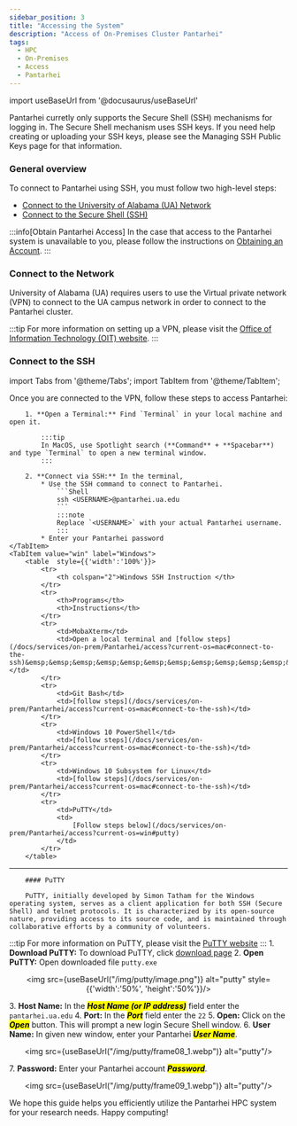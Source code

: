 ```yaml
---
sidebar_position: 3
title: "Accessing the System"
description: "Access of On-Premises Cluster Pantarhei"
tags:
  - HPC
  - On-Premises
  - Access
  - Pantarhei
---
```


import useBaseUrl from '@docusaurus/useBaseUrl'

Pantarhei curretly only supports the Secure Shell (SSH) mechanisms for logging in. The Secure Shell mechanism uses SSH keys. If you need help creating or uploading your SSH keys, please see the Managing SSH Public Keys page for that information.

### General overview

To connect to Pantarhei using SSH, you must follow two high-level steps:
* [Connect to the University of Alabama (UA) Network](#connect-to-the-network)
* [Connect to the Secure Shell (SSH)](#connect-to-the-ssh)

:::info[Obtain Pantarhei Access]
In the case that access to the Pantarhei system is unavailable to you, please follow the instructions on [Obtaining an Account](/docs/services/on-prem/Pantarhei/obtain).
:::

### Connect to the Network

University of Alabama (UA) requires users to use the Virtual private network (VPN) to connect to the UA campus network in order to connect to the Pantarhei cluster.

:::tip
For more information on setting up a VPN, please visit the [Office of Information Technology (OIT) website](https://oit.ua.edu/services/internet-networking/vpn/). 
:::

### Connect to the SSH
import Tabs from '@theme/Tabs';
import TabItem from '@theme/TabItem';

<Tabs groupId="current-os" queryString>
	<TabItem value="mac" label="MacOS and Linux" default>
		Once you are connected to the VPN, follow these steps to access Pantarhei:
		
		1. **Open a Terminal:** Find `Terminal` in your local machine and open it.

			:::tip
			In MacOS, use Spotlight search (**Command** + **Spacebar**) and type `Terminal` to open a new terminal window.
			:::

		2. **Connect via SSH:** In the terminal, 
			* Use the SSH command to connect to Pantarhei. 
				```Shell
				ssh <USERNAME>@pantarhei.ua.edu
				```
				:::note
				Replace `<USERNAME>` with your actual Pantarhei username.
				:::
			* Enter your Pantarhei password
	</TabItem>
	<TabItem value="win" label="Windows">
		<table  style={{'width':'100%'}}>
			<tr> 
				<th colspan="2">Windows SSH Instruction </th>
			</tr>
			<tr> 
				<th>Programs</th>
				<th>Instructions</th>
			</tr>
			<tr> 
				<td>MobaXterm</td>
				<td>Open a local terminal and [follow steps](/docs/services/on-prem/Pantarhei/access?current-os=mac#connect-to-the-ssh)&emsp;&emsp;&emsp;&emsp;&emsp;&emsp;&emsp;&emsp;&emsp;&emsp;&emsp;&emsp;&emsp;</td>
			</tr>
			<tr> 
				<td>Git Bash</td>
				<td>[follow steps](/docs/services/on-prem/Pantarhei/access?current-os=mac#connect-to-the-ssh)</td>
			</tr>
			<tr> 
				<td>Windows 10 PowerShell</td>
				<td>[follow steps](/docs/services/on-prem/Pantarhei/access?current-os=mac#connect-to-the-ssh)</td>
			</tr>
			<tr> 
				<td>Windows 10 Subsystem for Linux</td> 
				<td>[follow steps](/docs/services/on-prem/Pantarhei/access?current-os=mac#connect-to-the-ssh)</td>
			</tr>
			<tr> 
				<td>PuTTY</td>
				<td>
					[Follow steps below](/docs/services/on-prem/Pantarhei/access?current-os=win#putty)
				</td>
			</tr>
		</table>

------------------------------------------------

		#### PuTTY

		PuTTY, initially developed by Simon Tatham for the Windows operating system, serves as a client application for both SSH (Secure Shell) and telnet protocols. It is characterized by its open-source nature, providing access to its source code, and is maintained through collaborative efforts by a community of volunteers.
:::tip
For more information on PuTTY, please visit the [PuTTY website](https://www.putty.org/)
:::
		1. **Download PuTTY:** To download PuTTY, click [download page](https://www.chiark.greenend.org.uk/~sgtatham/putty/latest.html)
		2. **Open PuTTY:** Open downloaded file `putty.exe`
			<p align="center">
				<img src={useBaseUrl("/img/putty/image.png")} alt="putty" style={{'width':'50%', 'height':'50%'}}/>
			</p>
		3. **Host Name:** In the <mark>___Host Name (or IP address)___</mark> field enter the `pantarhei.ua.edu`
		4. **Port:** In the <mark>___Port___</mark> field enter the `22`
		5. **Open:** Click on the <mark>___Open___</mark> button. This will prompt a new login Secure Shell window.
		6. **User Name:** In given new window, enter your Pantarhei <mark>___User Name___</mark>.
			<p align="center">
				<img src={useBaseUrl("/img/putty/frame08_1.webp")} alt="putty"/>
			</p>
		7. **Password:** Enter your Pantarhei account <mark>___Password___</mark>.
			<p align="center">
				<img src={useBaseUrl("/img/putty/frame09_1.webp")} alt="putty"/>
			</p>
	</TabItem>
</Tabs>

We hope this guide helps you efficiently utilize the Pantarhei HPC system for your research needs. Happy computing!